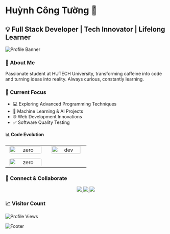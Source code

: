 # Huỳnh Công Tường 🚀

## 💡 Full Stack Developer | Tech Innovator | Lifelong Learner

![Profile Banner](https://capsule-render.vercel.app/api?type=waving&color=gradient&customColorList=2&height=300&section=header&text=Huỳnh%20Công%20Tường&fontSize=70&animation=fadeIn)

### 🌟 About Me

Passionate student at HUTECH University, transforming caffeine into code and turning ideas into reality. Always curious, constantly learning.

### 🎯 Current Focus

- 💻 Exploring Advanced Programming Techniques
- 🤖 Machine Learning & AI Projects
- 🌐 Web Development Innovations
- ✅ Software Quality Testing

#### 📊 Code Evolution

<table style="width:100%;">
  <tr>
    <td style="text-align:center; vertical-align:top; width:50%;">
      <img 
        src="https://github-readme-stats.vercel.app/api/top-langs/?username=zerohct&bg_color=FFFFFF00&text_color=179fa3&layout=compact&hide=CSS&langs_count=10&custom_title=Top%20ng%C3%B4n%20ng%E1%BB%AF%20%C4%91%C6%B0%E1%BB%A3c%20d%C3%B9ng" 
        alt="zero" 
        style="width:95%; margin-bottom:15px; border-radius:8px;" 
      />
      <img 
        src="https://github-readme-stats.vercel.app/api?username=zerohct&bg_color=FFFFFF00&text_color=179fa3&show_icons=true&count_private=true&include_all_commits=true&custom_title=Ho%E1%BA%A1t%20%C4%91%E1%BB%99ng%20tr%C3%AAn%20Github" 
        alt="zero" 
        style="width:95%; border-radius:8px;" 
      />
    </td>
    <td style="text-align:center; vertical-align:top; width:50%;">
      <img 
        src="https://media.giphy.com/media/aNqEFrYVnsS52/giphy.gif?cid=ecf05e47zwxii8886hft9h9uyjgo9w2plfv392h0ok2966nu&ep=v1_gifs_related&rid=giphy.gif" 
        alt="dev" 
        style="width:90%; border-radius:8px;" 
      />
    </td>
  </tr>
</table>

### 🤝 Connect & Collaborate

<div align="center">
  <a href="mailto:tuonghutnh@gmail.com">
    <img src="https://img.shields.io/badge/Email-D14836?style=for-the-badge&logo=gmail&logoColor=white"/>
  </a>
  <a href="https://www.linkedin.com/in/tuong-huynh-aba1a8275/">
    <img src="https://img.shields.io/badge/LinkedIn-0077B5?style=for-the-badge&logo=linkedin&logoColor=white"/>
  </a>
  <a href="https://www.facebook.com/zeronotiz">
    <img src="https://img.shields.io/badge/Facebook-1877F2?style=for-the-badge&logo=facebook&logoColor=white"/>
  </a>
</div>

### 📈 Visitor Count

![Profile Views](https://komarev.com/ghpvc/?username=zerohct&color=blueviolet&style=flat-square)

![Footer](https://capsule-render.vercel.app/api?type=waving&color=gradient&customColorList=2&height=100&section=footer)
